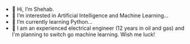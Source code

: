 - 👋 Hi, I’m Shehab.
- 👀 I’m interested in Artificial Intelligence and Machine Learning...
- 🌱 I’m currently learning Python...
- 💞 I am an experienced electrical engineer (12 years in oil and gas) and I'm planning to switch go machine learning. Wish me luck!

<!---
smi1989/smi1989 is a ✨ special ✨ repository because its `README.md` (this file) appears on your GitHub profile.
You can click the Preview link to take a look at your changes.
--->
